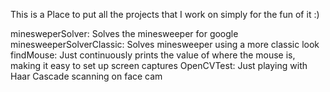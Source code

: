 This is a Place to put all the projects that I work on simply for the fun of it :)

minesweperSolver: Solves the minesweeper for google
minesweeperSolverClassic: Solves minesweeper using a more classic look
findMouse: Just continuously prints the value of where the mouse is, making it easy to set up screen captures
OpenCVTest: Just playing with Haar Cascade scanning on face cam
